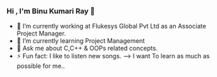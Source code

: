 ### Hi , I'm Binu Kumari Ray 👋

- 🔭 I’m currently working at Flukesys Global Pvt Ltd as an Associate Project Manager.
- 🌱 I’m currently learning Project Management
- 💬 Ask me about C,C++ & OOPs related concepts.
- ⚡ Fun fact: I like to listen new songs.
--> I want To learn as much as possible for me..
